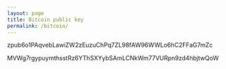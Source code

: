 ```yaml
---
layout: page
title: Bitcoin public key
permalink: /bitcoin/
---
```



zpub6o1PAqvebLawiZW2zEuzuChPq7ZL98fAW96WWLo6hC2FFaG7mZc

MVWg7rgypuymthsstRz6YThSXYybSAmLCNkWm77VURpn9zd4hbjtwQoW
